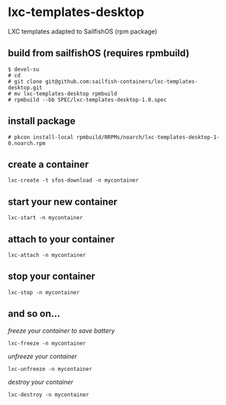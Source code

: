 # lxc-templates-desktop

LXC templates adapted to SailfishOS (rpm package)

## build from sailfishOS (requires rpmbuild)
```
$ devel-su
# cd
# git clone git@github.com:sailfish-containers/lxc-templates-desktop.git
# mv lxc-templates-desktop rpmbuild
# rpmbuild --bb SPEC/lxc-templates-desktop-1.0.spec
```

## install package

```
# pkcon install-local rpmbuild/RRPMs/noarch/lxc-templates-desktop-1-0.noarch.rpm

```

## create a container
```
lxc-create -t sfos-download -n mycontainer
```

## start your new container
```
lxc-start -n mycontainer
```

## attach to your container
```
lxc-attach -n mycontainer
```

## stop your container
```
lxc-stop -n mycontainer
```

## and so on...

*freeze your container to save battery*
```
lxc-freeze -n mycontainer
```

*unfreeze your container*
```
lxc-unfreeze -n mycontainer
```

*destroy your container*
```
lxc-destroy -n mycontainer
```

